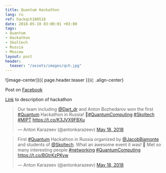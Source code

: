 ```yaml
---
title: Quantum Hackathon
lang: ru
ref: hackqch180518
date: 2018-05-18 03:00:01 +03:00
tags:
- Quantum
- Hackathon
- Skoltech
- Russia
- Moscow
layout: post
header:
  teaser: "/assets/images/qch.jpg"
---
```


![image-center]({{ page.header.teaser }}){: .align-center}

Post on [Facebook](https://www.facebook.com/jakeland/posts/10156473595828854)

[Link](http://deepquantum.ai/moscow-quantum-hackathon-msu-skoltech/) to description of hackathon

<blockquote class="twitter-tweet"><p lang="en" dir="ltr">Our team including <a href="https://twitter.com/Dart_dr?ref_src=twsrc%5Etfw">@Dart_dr</a> and Anton Bozhedarov won the first <a href="https://twitter.com/hashtag/Quantum?src=hash&amp;ref_src=twsrc%5Etfw">#Quantum</a> Hackathon in Russia! 🎉<a href="https://twitter.com/hashtag/QuantumComputing?src=hash&amp;ref_src=twsrc%5Etfw">#QuantumComputing</a> <a href="https://twitter.com/hashtag/Skoltech?src=hash&amp;ref_src=twsrc%5Etfw">#Skoltech</a> <a href="https://twitter.com/hashtag/MIPT?src=hash&amp;ref_src=twsrc%5Etfw">#MIPT</a> <a href="https://t.co/K3JVX9FBXu">https://t.co/K3JVX9FBXu</a></p>&mdash; Anton Karazeev (@antonkarazeev) <a href="https://twitter.com/antonkarazeev/status/997603025006026753?ref_src=twsrc%5Etfw">May 18, 2018</a></blockquote> <script async src="https://platform.twitter.com/widgets.js" charset="utf-8"></script>

<blockquote class="twitter-tweet"><p lang="en" dir="ltr">First <a href="https://twitter.com/hashtag/Quantum?src=hash&amp;ref_src=twsrc%5Etfw">#Quantum</a> Hackathon in Russia organized by <a href="https://twitter.com/JacobBiamonte?ref_src=twsrc%5Etfw">@JacobBiamonte</a> and students of <a href="https://twitter.com/Skoltech?ref_src=twsrc%5Etfw">@Skoltech</a>. What an awesome event it was! 🙂 Met so many interesting people <a href="https://twitter.com/hashtag/networking?src=hash&amp;ref_src=twsrc%5Etfw">#networking</a> <a href="https://twitter.com/hashtag/QuantumComputing?src=hash&amp;ref_src=twsrc%5Etfw">#QuantumComputing</a> <a href="https://t.co/BGtrKzPKyw">https://t.co/BGtrKzPKyw</a></p>&mdash; Anton Karazeev (@antonkarazeev) <a href="https://twitter.com/antonkarazeev/status/997602778913615872?ref_src=twsrc%5Etfw">May 18, 2018</a></blockquote> <script async src="https://platform.twitter.com/widgets.js" charset="utf-8"></script>

